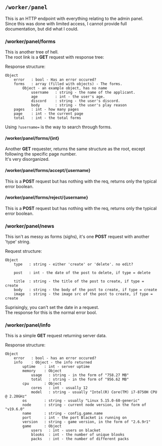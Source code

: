 ## ```/worker/panel```
This is an HTTP endpoint with everything relating to the admin panel.<br>
Since this was done with limited access, I cannot provide full documentation, but did what I could.<br>

### /worker/panel/forms
This is another tree of hell.<br>
The root link is a **GET** request with response tree:

Response structure:
```
Object
    error   : bool - Has an error occured?
    forms   : array (filled with objects) - The forms.
        Object - an example object, has no name
            username   : string - the name of the applicant.
            age        : int - the user's age.
            discord    : string - the user's discord.
            body       : string - the user's play reason
    pages   : int - how many pages 
    page    : int - the current page
    total   : int - the total forms
```

Using `?username=` is the way to search through forms.


#### /worker/panel/forms/{int}
Another **GET** requester, returns the same structure as the root, except following the specific page number.<br>
It's very disorganized.

#### /worker/panel/forms/accept/{username}
This is a **POST** request but has nothing with the req, returns only the typical error boolean.

#### /worker/panel/forms/reject/{username}
This is a **POST** request but has nothing with the req, returns only the typical error boolean.


### /worker/panel/news
This isn't as messy as forms (sighs), it's one **POST** request with another 'type' string.

Request structure:
```
Object
    type   : string - either 'create' or 'delete'. no edit?

    post   : int - the date of the post to delete, if type = delete

    title  : string - the title of the post to create, if type = create
    body   : string - the body of the post to create, if type = create
    image  : string - the image src of the post to create, if type = create
```

Suprisingly, you can't set the date in a request.<br>
The response for this is the normal error bool.

### /worker/panel/info
This is a simple **GET** request returning server data.

Response structure:
```
Object
    error   : bool - has an error occured?
    info    : Object - the info returned
        uptime    : int - server uptime
        memory    : Object
            usage   : string - in the form of "758.27 MB"
            total   : string - in the form of "956.62 MB"
        cpu       : Object
            cores   : int - usually 12
            model   : string - usually "Intel(R) Core(TM) i7-8750H CPU @ 2.20GHz"
        os        : string - usually "Linux 5.15.0-60-generic"
        node      : string - current node version, in the form of "v19.6.0"
        name      : string - config.game.name
        port      : int - the port Blacket is running on
        version   : string - game version, in the form of "2.6.9r1"
        game      : Object
            users   : int - users on blacket
            blooks  : int - the number of unique blooks
            packs   : int - the number of different packs
```